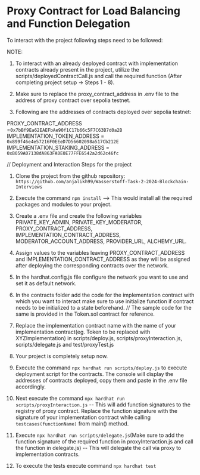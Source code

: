 # Proxy Contract for Load Balancing and Function Delegation

To interact with the project following steps need to be followed:

NOTE: 
1. To interact with an already deployed contract with implementation contracts already present in the project, utilize the scripts/deployedContractCall.js and call the required function (After completing project setup -> Steps 1 - 8).

2. Make sure to replace the proxy_contract_address in .env file to the address of proxy contract over sepolia testnet.

3. Following are the addresses of contracts deployed over sepolia testnet:

PROXY_CONTRACT_ADDRESS =`0x7bBf9Ea62EAEFbAe90f1C17b66c5F7C63B7d0a2B`
IMPLEMENTATION_TOKEN_ADDRESS = `0x899f46e4e57216F0EEeD7D56602098a517Cb212E`
IMPLEMENTATION_STAKING_ADDRESS = `0xB059A07138dA863FA0E0E77FFE6542a2d62c46fc`


// Deployment and Interaction Steps for the project

1. Clone the project from the github repository: `https://github.com/anjalikh99/Wasserstoff-Task-2-2024-Blockchain-Interviews`

2. Execute the command `npm install` --> This would install all the required packages and modules to your project.

3. Create a .env file and create the following variables PRIVATE_KEY_ADMIN, PRIVATE_KEY_MODERATOR, PROXY_CONTRACT_ADDRESS, IMPLEMENTATION_CONTRACT_ADDRESS, MODERATOR_ACCOUNT_ADDRESS, PROVIDER_URL, ALCHEMY_URL.

4. Assign values to the variables leaving PROXY_CONTRACT_ADDRESS and IMPLEMENTATION_CONTRACT_ADDRESS as they will be assigned after deploying the corresponding contracts over the network.

5. In the hardhat.config.js file configure the network you want to use and set it as default network.

6. In the contracts folder add the code for the implementation contract with which you want to interact make sure to use initialize function if contract needs to be initialized to a state beforehand. 
// The sample code for the same is provided in the Token.sol contract for reference.

7. Replace the implementation contract name with the name of your implementation contract(eg. Token to be replaced with XYZImplementation) in scripts/deploy.js, scripts/proxyInteraction.js, scripts/delegate.js and test/proxyTest.js 

8. Your project is completely setup now.

9. Execute the command `npx hardhat run scripts/deploy.js` to execute deployment script for the contracts. The console will display the addresses of contracts deployed, copy them and paste in the .env file accordingly.

10. Next execute the command `npx hardhat run scripts/proxyInteraction.js` -- This will add function signatures to the registry of proxy contract. Replace the function signature with the signature of your implementation contract while calling `testcases(functionName)` from main() method.

11. Execute `npx hardhat run scripts/delegate.js`(Make sure to add the function signature of the required function in proxyInteraction.js and call the function in delegate.js) -- This will delegate the call via proxy to implementation contracts.

12. To execute the tests execute command `npx hardhat test`
